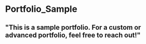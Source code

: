 # Portfolio_Sample  
## "This is a sample portfolio. For a custom or advanced portfolio, feel free to reach out!" 
 
  
